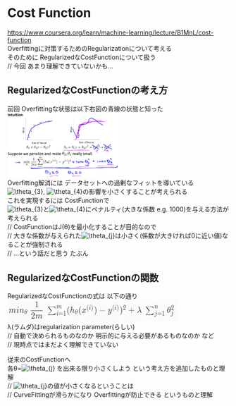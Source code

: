# Cost Function
https://www.coursera.org/learn/machine-learning/lecture/B1MnL/cost-function  
Overfittingに対策するためのRegularizationについて考える  
そのために RegularizedなCostFunctionについて扱う  
// 今回 あまり理解できていないかも...

## RegularizedなCostFunctionの考え方
前回 Overfittingな状態は以下右図の青線の状態と知った  
<img src="../../img/03_09_intuition_of_normalized_cost_function.png" width=50% >  
Overfitting解消には データセットへの過剰なフィットを導いている  
<img src="https://latex.codecogs.com/gif.latex?\theta_{3}" title="\theta_{3}" />, <img src="https://latex.codecogs.com/gif.latex?\theta_{4}" title="\theta_{4}" />の影響を小さくすることが考えられる  
これを実現するには CostFunctionで  
<img src="https://latex.codecogs.com/gif.latex?\theta_{3}" title="\theta_{3}" />と<img src="https://latex.codecogs.com/gif.latex?\theta_{4}" title="\theta_{4}" />にペナルティ(大きな係数 e.g. 1000)を与える方法が考えられる  
// CostFunctionはJ(θ)を最小化することが目的なので  
// 大きな係数が与えられた<img src="https://latex.codecogs.com/gif.latex?\theta_{j}" title="\theta_{j}" />は小さく(係数が大きければ0に近い値)なることが強制される  
// ...という話だと思う たぶん  

## RegularizedなCostFunctionの関数
RegularizedなCostFunctionの式は 以下の通り  
<img src="../../img/03_09_normalized_cost_function.png" >  
λ(ラムダ)はregularization parameter(らしい)  
// 自動で決められるものなのか 明示的に与える必要があるものなのか など  
// 現時点ではまだよく理解できていない

従来のCostFunctionへ  
各θ=<img src="https://latex.codecogs.com/gif.latex?\theta_{j}" title="\theta_{j}" /> を出来る限り小さくしよう という考え方を追加したものと理解  
// <img src="https://latex.codecogs.com/gif.latex?\theta_{j}" title="\theta_{j}" />の値が小さくなるということは  
// CurveFittingが滑らかになり Overfittingが防止できる というものと理解
